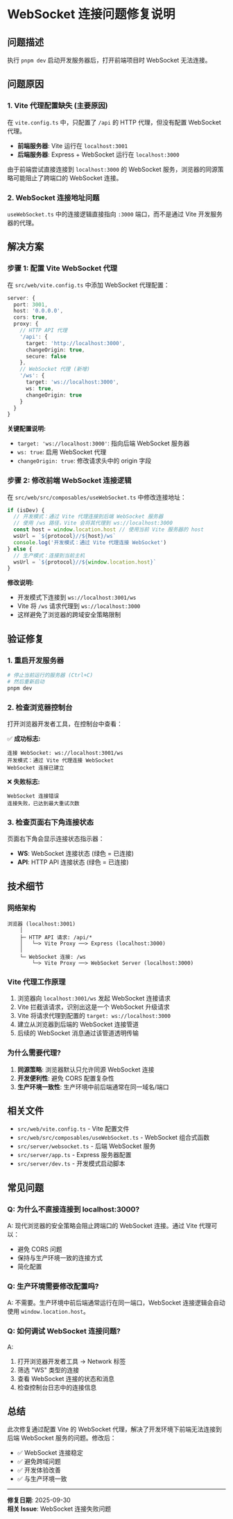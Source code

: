 # WebSocket 连接问题修复说明

## 问题描述

执行 `pnpm dev` 启动开发服务器后，打开前端项目时 WebSocket 无法连接。

## 问题原因

### 1. **Vite 代理配置缺失** (主要原因)
在 `vite.config.ts` 中，只配置了 `/api` 的 HTTP 代理，但没有配置 WebSocket 代理。

- **前端服务器**: Vite 运行在 `localhost:3001`
- **后端服务器**: Express + WebSocket 运行在 `localhost:3000`

由于前端尝试直接连接到 `localhost:3000` 的 WebSocket 服务，浏览器的同源策略可能阻止了跨端口的 WebSocket 连接。

### 2. **WebSocket 连接地址问题**
`useWebSocket.ts` 中的连接逻辑直接指向 `:3000` 端口，而不是通过 Vite 开发服务器的代理。

## 解决方案

### 步骤 1: 配置 Vite WebSocket 代理

在 `src/web/vite.config.ts` 中添加 WebSocket 代理配置：

```typescript
server: {
  port: 3001,
  host: '0.0.0.0',
  cors: true,
  proxy: {
    // HTTP API 代理
    '/api': {
      target: 'http://localhost:3000',
      changeOrigin: true,
      secure: false
    },
    // WebSocket 代理 (新增)
    '/ws': {
      target: 'ws://localhost:3000',
      ws: true,
      changeOrigin: true
    }
  }
}
```

**关键配置说明:**
- `target: 'ws://localhost:3000'`: 指向后端 WebSocket 服务器
- `ws: true`: 启用 WebSocket 代理
- `changeOrigin: true`: 修改请求头中的 origin 字段

### 步骤 2: 修改前端 WebSocket 连接逻辑

在 `src/web/src/composables/useWebSocket.ts` 中修改连接地址：

```typescript
if (isDev) {
  // 开发模式：通过 Vite 代理连接到后端 WebSocket 服务器
  // 使用 /ws 路径，Vite 会将其代理到 ws://localhost:3000
  const host = window.location.host // 使用当前 Vite 服务器的 host
  wsUrl = `${protocol}//${host}/ws`
  console.log('开发模式：通过 Vite 代理连接 WebSocket')
} else {
  // 生产模式：连接到当前主机
  wsUrl = `${protocol}//${window.location.host}`
}
```

**修改说明:**
- 开发模式下连接到 `ws://localhost:3001/ws`
- Vite 将 `/ws` 请求代理到 `ws://localhost:3000`
- 这样避免了浏览器的跨域安全策略限制

## 验证修复

### 1. 重启开发服务器

```bash
# 停止当前运行的服务器 (Ctrl+C)
# 然后重新启动
pnpm dev
```

### 2. 检查浏览器控制台

打开浏览器开发者工具，在控制台中查看：

✅ **成功标志:**
```
连接 WebSocket: ws://localhost:3001/ws
开发模式：通过 Vite 代理连接 WebSocket
WebSocket 连接已建立
```

❌ **失败标志:**
```
WebSocket 连接错误
连接失败，已达到最大重试次数
```

### 3. 检查页面右下角连接状态

页面右下角会显示连接状态指示器：
- **WS**: WebSocket 连接状态 (绿色 = 已连接)
- **API**: HTTP API 连接状态 (绿色 = 已连接)

## 技术细节

### 网络架构

```
浏览器 (localhost:3001)
    │
    ├─ HTTP API 请求: /api/* 
    │   └─> Vite Proxy ──> Express (localhost:3000)
    │
    └─ WebSocket 连接: /ws
        └─> Vite Proxy ──> WebSocket Server (localhost:3000)
```

### Vite 代理工作原理

1. 浏览器向 `localhost:3001/ws` 发起 WebSocket 连接请求
2. Vite 拦截该请求，识别出这是一个 WebSocket 升级请求
3. Vite 将请求代理到配置的 `target: ws://localhost:3000`
4. 建立从浏览器到后端的 WebSocket 连接管道
5. 后续的 WebSocket 消息通过该管道透明传输

### 为什么需要代理?

1. **同源策略**: 浏览器默认只允许同源 WebSocket 连接
2. **开发便利性**: 避免 CORS 配置复杂性
3. **生产环境一致性**: 生产环境中前后端通常在同一域名/端口

## 相关文件

- `src/web/vite.config.ts` - Vite 配置文件
- `src/web/src/composables/useWebSocket.ts` - WebSocket 组合式函数
- `src/server/websocket.ts` - 后端 WebSocket 服务
- `src/server/app.ts` - Express 服务器配置
- `src/server/dev.ts` - 开发模式启动脚本

## 常见问题

### Q: 为什么不直接连接到 localhost:3000?

A: 现代浏览器的安全策略会阻止跨端口的 WebSocket 连接。通过 Vite 代理可以：
- 避免 CORS 问题
- 保持与生产环境一致的连接方式
- 简化配置

### Q: 生产环境需要修改配置吗?

A: 不需要。生产环境中前后端通常运行在同一端口，WebSocket 连接逻辑会自动使用 `window.location.host`。

### Q: 如何调试 WebSocket 连接问题?

A: 
1. 打开浏览器开发者工具 -> Network 标签
2. 筛选 "WS" 类型的连接
3. 查看 WebSocket 连接的状态和消息
4. 检查控制台日志中的连接信息

## 总结

此次修复通过配置 Vite 的 WebSocket 代理，解决了开发环境下前端无法连接到后端 WebSocket 服务的问题。修改后：

- ✅ WebSocket 连接稳定
- ✅ 避免跨域问题
- ✅ 开发体验改善
- ✅ 与生产环境一致

---

**修复日期**: 2025-09-30  
**相关 Issue**: WebSocket 连接失败问题